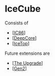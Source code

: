 # IceCube

Consists of

- [[IC86]]
- [[DeepCore]]
- [[IceTop]]

Future extensions are

- [[The Upgrade]]
- [[Gen2]]

[//begin]: # "Autogenerated link references for markdown compatibility"
[IC86]: IC86 "IC86"
[DeepCore]: DeepCore "DeepCore"
[IceTop]: IceTop "IceTop"
[The Upgrade]: <The Upgrade> "The Upgrade"
[Gen2]: Gen2 "Gen2"
[//end]: # "Autogenerated link references"
